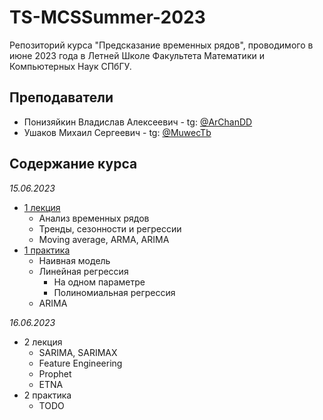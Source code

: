 # TS-MCSSummer-2023
Репозиторий курса "Предсказание временных рядов", проводимого в июне 2023 года в Летней Школе Факультета Математики и Компьютерных Наук СПбГУ.

## Преподаватели
* Понизяйкин Владислав Алексеевич - tg: [@ArChanDD](https://t.me/ArChanDD)
* Ушаков Михаил Сергеевич - tg: [@MuwecTb](https://t.me/MuwecTb)

## Содержание курса
*15.06.2023*
* [1 лекция](https://github.com/ArChanDDD/TS-MCSSummer-2023/blob/main/Лекции/Лекция%201.pdf)
  * Анализ временных рядов
  * Тренды, сезонности и регрессии
  * Moving average, ARMA, ARIMA
* [1 практика](https://colab.research.google.com/drive/1KTA6qkCdanyIpaiLQXqu0C7vftSo13BQ?usp=sharing)
  * Наивная модель
  * Линейная регрессия
    * На одном параметре
    * Полиномиальная регрессия
  * ARIMA

*16.06.2023*
* 2 лекция
  * SARIMA, SARIMAX
  * Feature Engineering
  * Prophet
  * ETNA
* 2 практика
  * TODO
